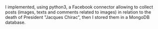 I implemented, using python3, a Facebook connector allowing to collect posts (images, texts and comments related to images) in relation to the death of President "Jacques Chirac", then I stored them in a MongoDB database.
